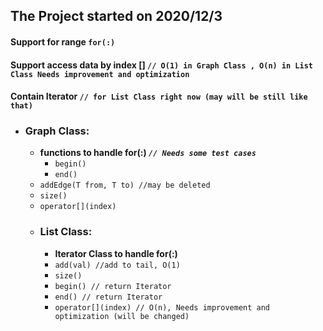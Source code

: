 ## The Project started on 2020/12/3

#### Support for range `for(:)`

#### Support access data by index [] `// O(1) in Graph Class , O(n) in List Class Needs improvement and optimization`

#### Contain Iterator `// for List Class right now (may will be still like that)`
    
* ### Graph Class:
    * **functions to handle for(:) *`// Needs some test cases`***
      * `begin()`
      * `end()`
    * `addEdge(T from, T to) //may be deleted`
    * `size()`
    * `operator[](index)`
    * ### List Class:
      * **Iterator Class to handle for(:)**
      * `add(val) //add to tail, O(1)`
      * `size()`
      * `begin() // return Iterator`
      * `end() // return Iterator`
      * `operator[](index) // O(n), Needs improvement and optimization (will be changed)`
